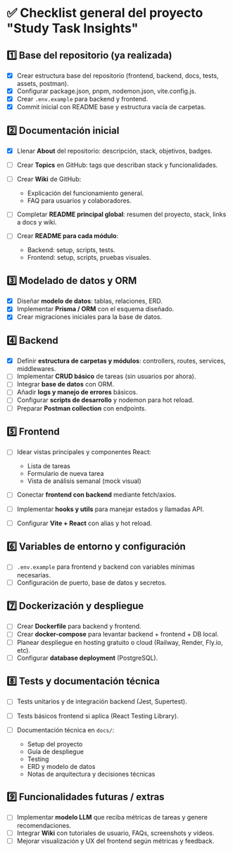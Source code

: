 # ✅ Checklist general del proyecto "Study Task Insights"

## 1️⃣ Base del repositorio (ya realizada)

* [x] Crear estructura base del repositorio (frontend, backend, docs, tests, assets, postman).
* [x] Configurar package.json, pnpm, nodemon.json, vite.config.js.
* [x] Crear `.env.example` para backend y frontend.
* [x] Commit inicial con README base y estructura vacía de carpetas.

## 2️⃣ Documentación inicial

* [x] Llenar **About** del repositorio: descripción, stack, objetivos, badges.
* [ ] Crear **Topics** en GitHub: tags que describan stack y funcionalidades.
* [ ] Crear **Wiki** de GitHub:

  * Explicación del funcionamiento general.
  * FAQ para usuarios y colaboradores.
* [ ] Completar **README principal global**: resumen del proyecto, stack, links a docs y wiki.
* [ ] Crear **README para cada módulo**:

  * Backend: setup, scripts, tests.
  * Frontend: setup, scripts, pruebas visuales.

## 3️⃣ Modelado de datos y ORM

* [x] Diseñar **modelo de datos**: tablas, relaciones, ERD.
* [x] Implementar **Prisma / ORM** con el esquema diseñado.
* [x] Crear migraciones iniciales para la base de datos.

## 4️⃣ Backend

* [x] Definir **estructura de carpetas y módulos**: controllers, routes, services, middlewares.
* [ ] Implementar **CRUD básico** de tareas (sin usuarios por ahora).
* [ ] Integrar **base de datos** con ORM.
* [ ] Añadir **logs y manejo de errores** básicos.
* [ ] Configurar **scripts de desarrollo** y nodemon para hot reload.
* [ ] Preparar **Postman collection** con endpoints.

## 5️⃣ Frontend

* [ ] Idear vistas principales y componentes React:

  * Lista de tareas
  * Formulario de nueva tarea
  * Vista de análisis semanal (mock visual)
* [ ] Conectar **frontend con backend** mediante fetch/axios.
* [ ] Implementar **hooks y utils** para manejar estados y llamadas API.
* [ ] Configurar **Vite + React** con alias y hot reload.

## 6️⃣ Variables de entorno y configuración

* [ ] `.env.example` para frontend y backend con variables mínimas necesarias.
* [ ] Configuración de puerto, base de datos y secretos.

## 7️⃣ Dockerización y despliegue

* [ ] Crear **Dockerfile** para backend y frontend.
* [ ] Crear **docker-compose** para levantar backend + frontend + DB local.
* [ ] Planear despliegue en hosting gratuito o cloud (Railway, Render, Fly.io, etc).
* [ ] Configurar **database deployment** (PostgreSQL).

## 8️⃣ Tests y documentación técnica

* [ ] Tests unitarios y de integración backend (Jest, Supertest).
* [ ] Tests básicos frontend si aplica (React Testing Library).
* [ ] Documentación técnica en `docs/`:

  * Setup del proyecto
  * Guía de despliegue
  * Testing
  * ERD y modelo de datos
  * Notas de arquitectura y decisiones técnicas

## 9️⃣ Funcionalidades futuras / extras

* [ ] Implementar **modelo LLM** que reciba métricas de tareas y genere recomendaciones.
* [ ] Integrar **Wiki** con tutoriales de usuario, FAQs, screenshots y vídeos.
* [ ] Mejorar visualización y UX del frontend según métricas y feedback.
